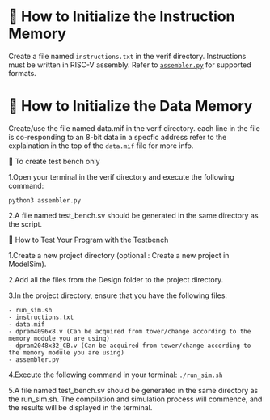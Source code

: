 # 📝 How to Initialize the Instruction Memory
Create a file named `instructions.txt` in the verif directory.
Instructions must be written in RISC-V assembly. Refer to [`assembler.py`](assembler.py) for supported formats.

# 📝 How to Initialize the Data Memory
Create/use the file named data.mif in the verif directory.
each line in the file is co-responding to an 8-bit data in a specfic address
refer to the explaination in the top of the `data.mif` file for more info.

🧪 To create test bench only

1.Open your terminal in the verif directory and execute the following command:

	python3 assembler.py

2.A file named test_bench.sv should be generated in the same directory as the script.

🧪 How to Test Your Program with the Testbench

1.Create a new project directory (optional : Create a new project in ModelSim).

2.Add all the files from the Design folder to the project directory.

3.In the project directory, ensure that you have the following files:

	- run_sim.sh
	- instructions.txt
	- data.mif
	- dpram4096x8.v (Can be acquired from tower/change according to the memory module you are using)
	- dpram2048x32_CB.v (Can be acquired from tower/change according to the memory module you are using)
	- assembler.py

4.Execute the following command in your terminal:
    ```
     ./run_sim.sh
    ```

5.A file named test_bench.sv should be generated in the same directory as the run_sim.sh.
  The compilation and simulation process will commence, and the results will be displayed in the terminal.



